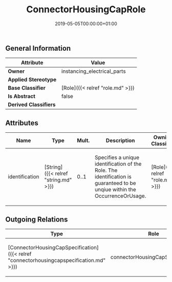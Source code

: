 ﻿---
title: ConnectorHousingCapRole
toc: false
type: specs
date: "2019-05-05T00:00:00+01:00"
draft: false
menu_name: vec120

# Prev/next pager order (if `docs_section_pager` enabled in `params.toml`)
weight: 
---

## General Information

| Attribute               | Value |
|-------------------------|-------|
| **Owner**               | instancing_electrical_parts |
| **Applied Stereotype**  |   |
| **Base Classifier**     | [Role]({{< relref "role.md" >}})<br/>  |
| **Is Abstract**         | false |
| **Derived Classifiers** |   |


## Attributes
|  Name  |  Type  |  Mult.  |  Description  |  Owning Classifier  |
|--------|--------|---------|---------------|--------------|
|identification | [String]({{< relref "string.md" >}}) | 0..1 | <html><body><p>Specifies a unique identification of the Role. The identification is guaranteed to be unqiue within the OccurrenceOrUsage. </p></body></html> | [Role]({{< relref "role.md" >}}) |

## Outgoing Relations
|    Type  |   Role   |   Mult.   |   Mult.   |   Description   |
|----------|----------|-----------|-----------|-----------------|
| [ConnectorHousingCapSpecification]({{< relref "connectorhousingcapspecification.md" >}}) | connectorHousingCapSpecification | 1 | 0..* | <html>   <head>     </head>   <body>     <p> References the <i>ConnectorHousingCapSpecification </i>that is instanced by this <i>ConnectorHousingCapRole.</i>      </p>    </body> </html>  |

